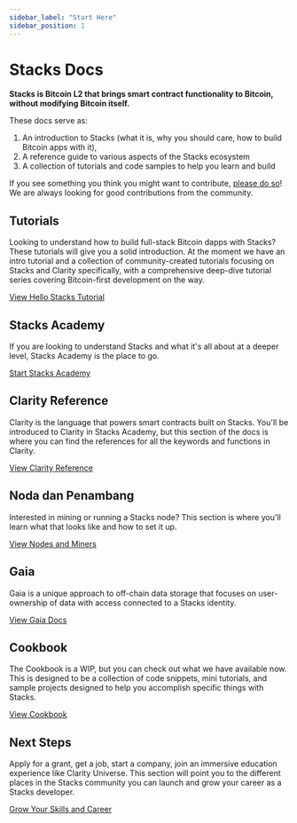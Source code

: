 ```yaml
---
sidebar_label: "Start Here"
sidebar_position: 1
---
```


# Stacks Docs

**Stacks is Bitcoin L2 that brings smart contract functionality to Bitcoin, without modifying Bitcoin itself.**

These docs serve as:

1. An introduction to Stacks (what it is, why you should care, how to build Bitcoin apps with it),
2. A reference guide to various aspects of the Stacks ecosystem
3. A collection of tutorials and code samples to help you learn and build

If you see something you think you might want to contribute, [please do so](/docs/contribute)! We are always looking for good contributions from the community.

## Tutorials

Looking to understand how to build full-stack Bitcoin dapps with Stacks? These tutorials will give you a solid introduction. At the moment we have an intro tutorial and a collection of community-created tutorials focusing on Stacks and Clarity specifically, with a comprehensive deep-dive tutorial series covering Bitcoin-first development on the way.

[View Hello Stacks Tutorial](/docs/tutorials/hello-stacks)

## Stacks Academy

If you are looking to understand Stacks and what it's all about at a deeper level, Stacks Academy is the place to go.

[Start Stacks Academy](/docs/stacks-academy)

## Clarity Reference

Clarity is the language that powers smart contracts built on Stacks. You'll be introduced to Clarity in Stacks Academy, but this section of the docs is where you can find the references for all the keywords and functions in Clarity.

[View Clarity Reference](/docs/clarity)

## Noda dan Penambang

Interested in mining or running a Stacks node? This section is where you'll learn what that looks like and how to set it up.

[View Nodes and Miners](/docs/nodes-and-miners)

## Gaia

Gaia is a unique approach to off-chain data storage that focuses on user-ownership of data with access connected to a Stacks identity.

[View Gaia Docs](/docs/gaia)

## Cookbook

The Cookbook is a WIP, but you can check out what we have available now. This is designed to be a collection of code snippets, mini tutorials, and sample projects designed to help you accomplish specific things with Stacks.

[View Cookbook](/docs/cookbook)

## Next Steps

Apply for a grant, get a job, start a company, join an immersive education experience like Clarity Universe. This section will point you to the different places in the Stacks community you can launch and grow your career as a Stacks developer.

[Grow Your Skills and Career](/docs/next-steps)
